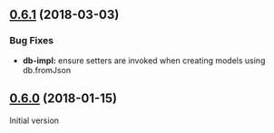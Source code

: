 

<a name="0.6.1"></a>
## [0.6.1](https://github.com/miter-framework/miter-sequelize/tree/0.6.0..0.6.1) (2018-03-03)

### Bug Fixes

* **db-impl:** ensure setters are invoked when creating models using db.fromJson


<a name="0.6.0"></a>
## [0.6.0](https://github.com/miter-framework/miter-sequelize/tree/0.6.0) (2018-01-15)

Initial version
